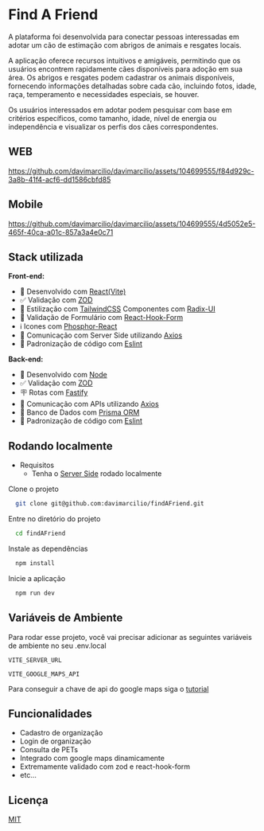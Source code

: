 
# Find A Friend

A plataforma foi desenvolvida para conectar pessoas interessadas em adotar um cão de estimação com abrigos de animais e resgates locais.

A aplicação oferece recursos intuitivos e amigáveis, permitindo que os usuários encontrem rapidamente cães disponíveis para adoção em sua área. Os abrigos e resgates podem cadastrar os animais disponíveis, fornecendo informações detalhadas sobre cada cão, incluindo fotos, idade, raça, temperamento e necessidades especiais, se houver.

Os usuários interessados em adotar podem pesquisar com base em critérios específicos, como tamanho, idade, nível de energia ou independência e visualizar os perfis dos cães correspondentes.


## WEB

https://github.com/davimarcilio/davimarcilio/assets/104699555/f84d929c-3a8b-41f4-acf6-dd1586cbfd85

## Mobile

https://github.com/davimarcilio/davimarcilio/assets/104699555/4d5052e5-465f-40ca-a01c-857a3a4e0c71
## Stack utilizada

**Front-end:** 
- 🚀 Desenvolvido com [React(Vite)](https://vitejs.dev/)
- ✅ Validação com [ZOD](https://zod.dev/)
- 🎨 Estilização com [TailwindCSS](https://tailwindcss.com/) Componentes com [Radix-UI](https://www.radix-ui.com/docs/primitives/overview/introduction)
- 📝 Validação de Formulário com [React-Hook-Form](https://react-hook-form.com/)
- ℹ️ Icones com [Phosphor-React](https://phosphoricons.com/)
- 📨 Comunicação com Server Side utilizando [Axios](https://axios-http.com/ptbr/docs/intro)
- 🎲 Padronização de código com [Eslint](https://eslint.org/)


**Back-end:** 
- 🚀 Desenvolvido com [Node](https://nodejs.org/en)
- ✅ Validação com [ZOD](https://zod.dev/)
- 🪧 Rotas com [Fastify](https://www.fastify.io/)
- 📨 Comunicação com APIs utilizando [Axios](https://axios-http.com/ptbr/docs/intro)
- 🎲 Banco de Dados com [Prisma ORM](https://www.prisma.io/)
- 🎲 Padronização de código com [Eslint](https://eslint.org/)

## Rodando localmente

- Requisitos
  - Tenha o [Server Side](https://github.com/davimarcilio/findAFriendApi) rodado localmente

Clone o projeto

```bash
  git clone git@github.com:davimarcilio/findAFriend.git
```

Entre no diretório do projeto

```bash
  cd findAFriend
```

Instale as dependências

```bash
  npm install
```

Inicie a aplicação

```bash
  npm run dev
```


## Variáveis de Ambiente

Para rodar esse projeto, você vai precisar adicionar as seguintes variáveis de ambiente no seu .env.local

`VITE_SERVER_URL`

`VITE_GOOGLE_MAPS_API`

Para conseguir a chave de api do google maps siga o [tutorial](https://maplink.global/blog/como-obter-chave-api-google-maps/)


## Funcionalidades

- Cadastro de organização
- Login de organização
- Consulta de PETs
- Integrado com google maps dinamicamente
- Extremamente validado com zod e react-hook-form
- etc...


## Licença

[MIT](https://choosealicense.com/licenses/mit/)

